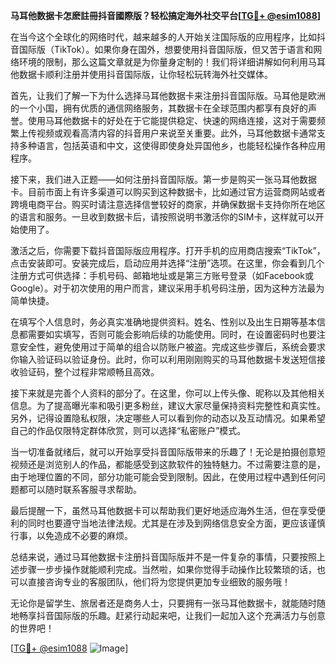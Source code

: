 **马耳他数据卡怎麽註冊抖音國際版？轻松搞定海外社交平台[[TG💪+ @esim1088](https://t.me/s/esim1088)]**

在当今这个全球化的网络时代，越来越多的人开始关注国际版的应用程序，比如抖音国际版（TikTok）。如果你身在国外，想要使用抖音国际版，但又苦于语言和网络环境的限制，那么这篇文章就是为你量身定制的！我们将详细讲解如何利用马耳他数据卡顺利注册并使用抖音国际版，让你轻松玩转海外社交媒体。

首先，让我们了解一下为什么选择马耳他数据卡来注册抖音国际版。马耳他是欧洲的一个小国，拥有优质的通信网络服务，其数据卡在全球范围内都享有良好的声誉。使用马耳他数据卡的好处在于它能提供稳定、快速的网络连接，这对于需要频繁上传视频或观看高清内容的抖音用户来说至关重要。此外，马耳他数据卡通常支持多种语言，包括英语和中文，这使得即使身处异国他乡，也能轻松操作各种应用程序。

接下来，我们进入正题——如何注册抖音国际版。第一步是购买一张马耳他数据卡。目前市面上有许多渠道可以购买到这种数据卡，比如通过官方运营商网站或者跨境电商平台。购买时请注意选择信誉较好的商家，并确保数据卡支持你所在地区的语言和服务。一旦收到数据卡后，请按照说明书激活你的SIM卡，这样就可以开始使用了。

激活之后，你需要下载抖音国际版应用程序。打开手机的应用商店搜索“TikTok”，点击安装即可。安装完成后，启动应用并选择“注册”选项。在这里，你会看到几个注册方式可供选择：手机号码、邮箱地址或是第三方账号登录（如Facebook或Google）。对于初次使用的用户而言，建议采用手机号码注册，因为这种方法最为简单快捷。

在填写个人信息时，务必真实准确地提供资料。姓名、性别以及出生日期等基本信息都需要如实填写，否则可能会影响后续的功能使用。同时，在设置密码时也要注意安全性，避免使用过于简单的组合以防账户被盗。完成这些步骤后，系统会要求你输入验证码以验证身份。此时，你可以利用刚刚购买的马耳他数据卡发送短信接收验证码，整个过程非常顺畅且高效。

接下来就是完善个人资料的部分了。在这里，你可以上传头像、昵称以及其他相关信息。为了提高曝光率和吸引更多粉丝，建议大家尽量保持资料完整性和真实性。另外，记得设置隐私权限，决定哪些人可以看到你的动态以及互动情况。如果希望自己的作品仅限特定群体欣赏，则可以选择“私密账户”模式。

当一切准备就绪后，就可以开始享受抖音国际版带来的乐趣了！无论是拍摄创意短视频还是浏览别人的作品，都能感受到这款软件的独特魅力。不过需要注意的是，由于地理位置的不同，部分功能可能会受到限制。因此，在使用过程中遇到任何问题都可以随时联系客服寻求帮助。

最后提醒一下，虽然马耳他数据卡可以帮助我们更好地适应海外生活，但在享受便利的同时也要遵守当地法律法规。尤其是在涉及到网络信息安全方面，更应该谨慎行事，以免造成不必要的麻烦。

总结来说，通过马耳他数据卡注册抖音国际版并不是一件复杂的事情，只要按照上述步骤一步步操作就能顺利完成。当然啦，如果你觉得手动操作比较繁琐的话，也可以直接咨询专业的客服团队，他们将为您提供更加专业细致的服务哦！

无论你是留学生、旅居者还是商务人士，只要拥有一张马耳他数据卡，就能随时随地畅享抖音国际版的乐趣。赶紧行动起来吧，让我们一起加入这个充满活力与创意的世界吧！

[[TG💪+ @esim1088](https://t.me/s/esim1088) ![Image](https://i.postimg.cc/4NQfJmqS/Snipaste-2025-05-13-00-14-12.png)]